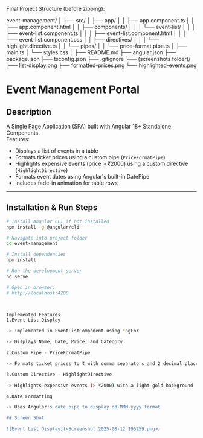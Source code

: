  Final Project Structure (before zipping):

event-management/
│
├── src/
│   ├── app/
│   │   ├── app.component.ts
│   │   ├── app.component.html
│   │   ├── components/
│   │   │   └── event-list/
│   │   │       ├── event-list.component.ts
│   │   │       ├── event-list.component.html
│   │   │       └── event-list.component.css
│   │   ├── directives/
│   │   │   └── highlight.directive.ts
│   │   └── pipes/
│   │       └── price-format.pipe.ts
│   ├── main.ts
│   └── styles.css
│
├── README.md
├── angular.json
├── package.json
├── tsconfig.json
├── .gitignore
└── (screenshots folder)/
    ├── list-display.png
    ├── formatted-prices.png
    └── highlighted-events.png


# Event Management Portal

## Description
A Single Page Application (SPA) built with Angular 18+ Standalone Components.  
Features:
- Displays a list of events in a table
- Formats ticket prices using a custom pipe (`PriceFormatPipe`)
- Highlights expensive events (price > ₹2000) using a custom directive (`HighlightDirective`)
- Formats event dates using Angular's built-in DatePipe
- Includes fade-in animation for table rows

---

## Installation & Run Steps

```bash
# Install Angular CLI if not installed
npm install -g @angular/cli

# Navigate into project folder
cd event-management

# Install dependencies
npm install

# Run the development server
ng serve

# Open in browser:
# http://localhost:4200



Implemented Features
1.Event List Display

-> Implemented in EventListComponent using *ngFor

-> Displays Name, Date, Price, and Category

2.Custom Pipe - PriceFormatPipe

-> Formats ticket prices to ₹ with comma separators and 2 decimal places

3.Custom Directive - HighlightDirective

-> Highlights expensive events (> ₹2000) with a light gold background

4.Date Formatting

-> Uses Angular's date pipe to display dd-MMM-yyyy format

## Screen Shot

![Event List Display](<Screenshot 2025-08-12 195259.png>)